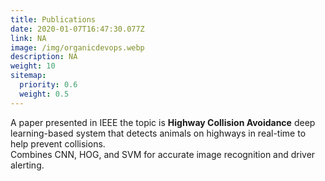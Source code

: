 ```yaml
---
title: Publications
date: 2020-01-07T16:47:30.077Z
link: NA
image: /img/organicdevops.webp
description: NA
weight: 10
sitemap:
  priority: 0.6
  weight: 0.5
---
```

<!--

This page represents the landing page for "publications" section. It is also shown under the homepage header for "publications". It should be therefore relatively short and sweet.

\-->

A paper presented in IEEE the topic is **Highway Collision Avoidance** deep learning-based system that detects animals on highways in real-time to help prevent collisions.  
Combines CNN, HOG, and SVM for accurate image recognition and driver alerting.
